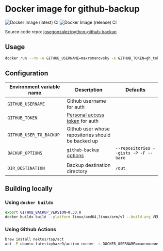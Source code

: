 # Docker image for github-backup

![Docker Image (latest) CI](https://github.com/maxromanovsky/docker-python-github-backup/workflows/Docker%20Image%20(latest)%20CI/badge.svg)
![Docker Image (release) CI](https://github.com/maxromanovsky/docker-python-github-backup/workflows/Docker%20Image%20(release)%20CI/badge.svg)

Source code repo: [josegonzalez/python-github-backup](https://github.com/josegonzalez/python-github-backup)

## Usage
```bash
docker run --rm -e GITHUB_USERNAME=maxromanovsky -e GITHUB_TOKEN=gh_token -e GITHUB_USER_TO_BACKUP=maxromanovsky -v "/Users/max/Downloads/gh:/out" maxromanovsky/python-github-backup:latest
```

## Configuration

| Environment variable name | Description | Defaults |
|-------------------------|-----------|--------|
| `GITHUB_USERNAME` | Github username for auth | |
| `GITHUB_TOKEN` | [Personal access token](https://github.com/settings/tokens) for auth | |
| `GITHUB_USER_TO_BACKUP` | Github user whose repositories should be backed up | |
| `BACKUP_OPTIONS` |`github-backup` [options](https://github.com/josegonzalez/python-github-backup#usage) | `--repositories --gists -P -F --bare` |
| `DIR_DESTINATION` | Backup destination directory | `/out` |

## Building locally

### Using `docker buildx`

```bash
export GITHUB_BACKUP_VERSION=0.33.0
docker buildx build --platform linux/amd64,linux/arm/v7 --build-arg VERSION=$GITHUB_BACKUP_VERSION -t maxromanovsky/python-github-backup:v${GITHUB_BACKUP_VERSION} --push .
```

### Using Github Actions
```bash
brew install nektos/tap/act
act -P ubuntu-latest=phaze9/action-runner -s DOCKER_USERNAME=maxromanovsky -s DOCKER_PASSWORD=docker-personal-access-token
```
